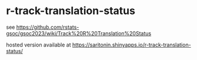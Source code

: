 # r-track-translation-status
see https://github.com/rstats-gsoc/gsoc2023/wiki/Track%20R%20Translation%20Status

hosted version available at https://saritonin.shinyapps.io/r-track-translation-status/
